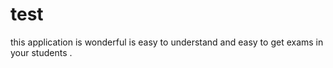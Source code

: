 # test

this application is wonderful is easy to understand and easy to get exams in your students  .
